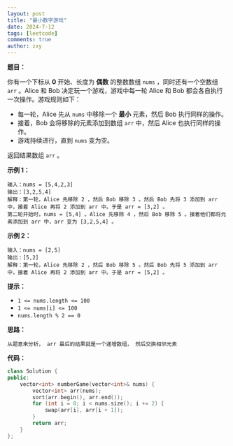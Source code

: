 ```yaml
---
layout: post
title: "最小数字游戏"
date: 2024-7-12
tags: [leetcode]
comments: true
author: zxy
---
```


**题目：**

你有一个下标从 **0** 开始、长度为 **偶数** 的整数数组 `nums` ，同时还有一个空数组 `arr` 。Alice 和 Bob 决定玩一个游戏，游戏中每一轮 Alice 和 Bob 都会各自执行一次操作。游戏规则如下：

- 每一轮，Alice 先从 `nums` 中移除一个 **最小** 元素，然后 Bob 执行同样的操作。
- 接着，Bob 会将移除的元素添加到数组 `arr` 中，然后 Alice 也执行同样的操作。
- 游戏持续进行，直到 `nums` 变为空。

返回结果数组 `arr` 。

**示例 1：**

```
输入：nums = [5,4,2,3]
输出：[3,2,5,4]
解释：第一轮，Alice 先移除 2 ，然后 Bob 移除 3 。然后 Bob 先将 3 添加到 arr 中，接着 Alice 再将 2 添加到 arr 中。于是 arr = [3,2] 。
第二轮开始时，nums = [5,4] 。Alice 先移除 4 ，然后 Bob 移除 5 。接着他们都将元素添加到 arr 中，arr 变为 [3,2,5,4] 。
```

**示例 2：**

```
输入：nums = [2,5]
输出：[5,2]
解释：第一轮，Alice 先移除 2 ，然后 Bob 移除 5 。然后 Bob 先将 5 添加到 arr 中，接着 Alice 再将 2 添加到 arr 中。于是 arr = [5,2] 。
```

**提示：**

- `1 <= nums.length <= 100`
- `1 <= nums[i] <= 100`
- `nums.length % 2 == 0`

**思路：**

```
从题意来分析， arr 最后的结果就是一个递增数组， 然后交换相邻元素
```

**代码：**

```cpp
class Solution {
public:
    vector<int> numberGame(vector<int>& nums) {
        vector<int> arr(nums);
        sort(arr.begin(), arr.end());
        for (int i = 0; i < nums.size(); i += 2) {
            swap(arr[i], arr[i + 1]);
        }
        return arr;
    }
};
```

